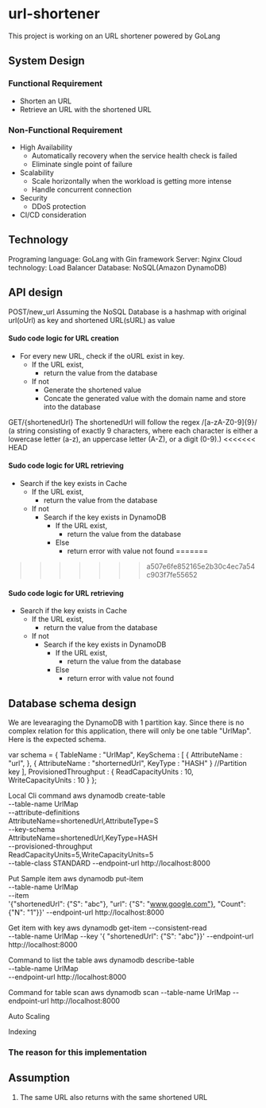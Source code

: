 # url-shortener
This project is working on an URL shortener powered by GoLang
## System Design

### Functional Requirement
* Shorten an URL
* Retrieve an URL with the shortened URL
### Non-Functional Requirement
* High Availability
  * Automatically recovery when the service health check is failed
  * Eliminate single point of failure
* Scalability
  * Scale horizontally when the workload is getting more intense
  * Handle concurrent connection
* Security
  * DDoS protection
* CI/CD consideration

  
## Technology 
Programing language: GoLang with Gin framework
Server: Nginx
Cloud technology: Load Balancer
Database: NoSQL(Amazon DynamoDB)

## API design
POST/new_url
Assuming the NoSQL Database is a hashmap with original url(oUrl) as key and shortened URL(sURL) as value

#### Sudo code logic for URL creation 
* For every new URL, check if the oURL exist in key.
  * If the URL exist,
    * return the value from the database
  * If not
    * Generate the shortened value
    * Concate the generated value with the domain name and store into the database 

GET/{shortenedUrl}
The shortenedUrl will follow the regex /[a-zA-Z0-9]{9}/ (a string consisting of exactly 9 characters, where each character is either a lowercase letter (a-z), an uppercase letter (A-Z), or a digit (0-9).)
<<<<<<< HEAD

#### Sudo code logic for URL retrieving
* Search if the key exists in Cache
  * If the URL exist,
    * return the value from the database
  * If not
    * Search if the key exists in DynamoDB
      * If the URL exist,
        * return the value from the database
      * Else
        * return error with value not found
=======
>>>>>>> a507e6fe852165e2b30c4ec7a54c903f7fe55652

#### Sudo code logic for URL retrieving
* Search if the key exists in Cache
  * If the URL exist,
    * return the value from the database
  * If not
    * Search if the key exists in DynamoDB
      * If the URL exist,
        * return the value from the database
      * Else
        * return error with value not found
## Database schema design
We are levearaging the DynamoDB with 1 partition kay. Since there is no complex relation for this application, there will only be one table "UrlMap". Here is the expected schema.

var schema = {
    TableName : "UrlMap",
    KeySchema : [ {
        AttributeName : "url",
    }, 
    {
        AttributeName : "shorternedUrl",
        KeyType : "HASH"
    } //Partition key
    ],
    ProvisionedThroughput : {
        ReadCapacityUnits : 10,
        WriteCapacityUnits : 10
    }
};

Local Cli command
aws dynamodb create-table \
    --table-name UrlMap \
    --attribute-definitions \
        AttributeName=shortenedUrl,AttributeType=S \
    --key-schema \
        AttributeName=shortenedUrl,KeyType=HASH \
    --provisioned-throughput \
        ReadCapacityUnits=5,WriteCapacityUnits=5 \
    --table-class STANDARD --endpoint-url http://localhost:8000 

Put Sample item
aws dynamodb put-item \
    --table-name UrlMap  \
    --item \
        '{"shortenedUrl": {"S": "abc"}, "url": {"S": "www.google.com"}, "Count": {"N": "1"}}' --endpoint-url http://localhost:8000

Get item with key
aws dynamodb get-item --consistent-read \
    --table-name UrlMap --key '{ "shortenedUrl": {"S": "abc"}}' --endpoint-url http://localhost:8000  


Command to list the table
aws dynamodb describe-table \
    --table-name UrlMap \
    --endpoint-url http://localhost:8000

Command for table scan
aws dynamodb scan --table-name UrlMap --endpoint-url http://localhost:8000     

Auto Scaling

Indexing


### The reason for this implementation

## Assumption
1. The same URL also returns with the same shortened URL
